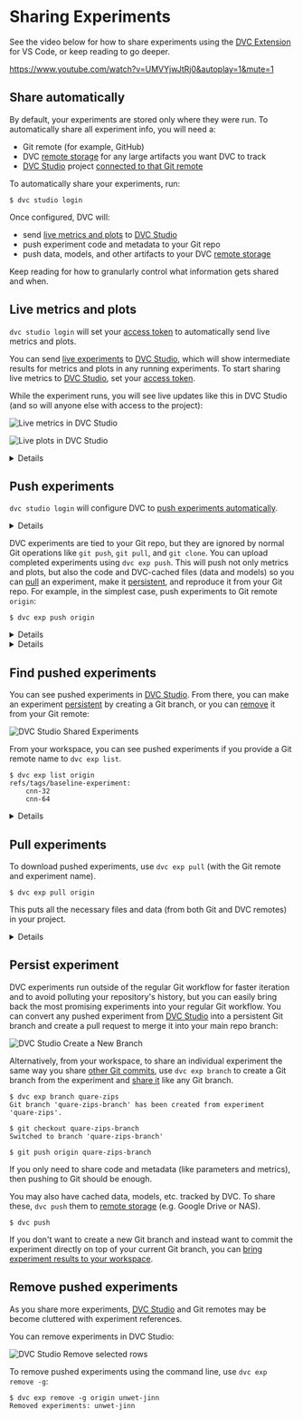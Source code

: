 # Sharing Experiments

See the video below for how to share experiments using the [DVC Extension] for
VS Code, or keep reading to go deeper.

https://www.youtube.com/watch?v=UMVYjwJtRj0&autoplay=1&mute=1

## Share automatically

By default, your experiments are stored only where they were run. To
automatically share all experiment info, you will need a:

- Git remote (for example, GitHub)
- DVC [remote storage] for any large artifacts you want DVC to track
- [DVC Studio] project [connected to that Git remote]

To automatically share your experiments, run:

```dvc
$ dvc studio login
```

Once configured, DVC will:

- send [live metrics and plots] to [DVC Studio]
- push experiment code and metadata to your Git repo
- push data, models, and other artifacts to your DVC [remote storage]

Keep reading for how to granularly control what information gets shared and
when.

## Live metrics and plots

<admon type="tip">

`dvc studio login` will set your [access token] to automatically send live
metrics and plots.

</admon>

You can send [live experiments] to [DVC Studio], which will show intermediate
results for metrics and plots in any running experiments. To start sharing live
metrics to [DVC Studio], set your [access token].

While the experiment runs, you will see live updates like this in DVC Studio
(and so will anyone else with access to the project):

![Live metrics in DVC Studio](https://static.iterative.ai/img/studio/live_metrics.gif)

![Live plots in DVC Studio](https://static.iterative.ai/img/studio/live_plots.gif)

<details>

### Advanced options and troubleshooting for live metrics and plots

See [DVC config] for how to enable/disable live metrics and how to configure a
different DVC Studio URL or Git repository, or see the DVC Studio guide on [live
experiments] for more information on how to setup, view, and compare.

</details>

## Push experiments

<admon type="tip">

`dvc studio login` will configure DVC to
[push experiments automatically](#push-experiments-automatically).

</admon>

<details>

### ⚙️ How pushing and pulling experiments works

`dvc exp push` pushes <abbr>experiment</abbr> commits that Git can upload to
remote servers like GitHub but don't show up in the UI (so they don't clutter
your repo) and can be cleaned up without affecting the rest of your project.

To understand how `dvc exp push` works, let's compare to pushing a [persistent]
commit. With a typical Git commit, you would use `git push` to upload it to your
Git remote and `dvc push` to upload the corresponding data to your DVC remote.

```
 ┌────────────────┐  ┌────────────────┐
 ├────────────────┤  │   DVC remote   │ Remote locations
 │   Git remote   │  │    storage     │
 │                │  ├────────────────┤
 └────────────────┘  └────────────────┘
         ▲                    ▲
         │                    │
      git push             dvc push
      git pull             dvc pull
         │                    │
         ▼                    ▼
 ┌────────────────┐  ┌────────────────┐
 │    Code and    │  │      Data      │
 │    metafiles   │  │    (cached)    │ Local project
 └────────────────┘  └────────────────┘
```

`dvc exp push` and `dvc exp pull` take care of synchronizing to/from both Git
and DVC remotes as needed:

```
 ┌────────────────┐  ┌────────────────┐
 ├────────────────┤  │   DVC remote   │ Remote locations
 │   Git remote   │  │    storage     │
 │                │  ├────────────────┤
 └────────────────┘  └────────────────┘
         ▲                    ▲
         │   dvc exp push     │
         │   dvc exp pull     │
         ▼                    ▼
 ┌─────────────────┐ ┌────────────────┐
 │    Code and     │ │      Data      │
 │    metafiles    │ │    (cached)    │ Local project
 └─────────────────┘ └────────────────┘
```

</details>

DVC <abbr>experiments</abbr> are tied to your Git repo, but they are ignored by
normal Git operations like `git push`, `git pull`, and `git clone`. You can
upload completed experiments using `dvc exp push`. This will push not only
metrics and plots, but also the code and DVC-<abbr>cached</abbr> files (data and
models) so you can [pull] an experiment, make it [persistent], and reproduce it
from your Git repo. For example, in the simplest case, push experiments to Git
remote `origin`:

```cli
$ dvc exp push origin
```

<details>

### Advanced options and troubleshooting for pushing experiments

If you don't know your Git remote, check with `git remote -v` or see
[troubleshooting] for problems.

By default, DVC will also share <abbr>cached</abbr> data that is tracked by DVC,
which requires [remote storage] (e.g. Amazon S3 or SSH). Add the `--no-cache`
flag to exclude sharing cached data.

By default, `dvc exp push origin` will push all experiments derived from your
current Git commit, but you may specify specific experiments as arguments or use
the flags to select a different set of experiments to push.

</details>

<details>

### Push experiments automatically

To push the experiment automatically at the end of a `dvc exp run` or
`dvc exp save` set the configuration option `exp.auto_push` to `true`:

```cli
$ dvc config exp.auto_push true
```

or use the [environment variable](/doc/user-guide/env) `DVC_EXP_AUTO_PUSH`.

By default, the experiments will be pushed to the remote `origin`. To change the
default value, set the configuration option `exp.git_remote` or the
[environment variable](/doc/user-guide/env) `DVC_EXP_GIT_REMOTE`.

</details>

## Find pushed experiments

You can see pushed experiments in [DVC Studio]. From there, you can make an
experiment [persistent] by creating a Git branch, or you can [remove] it from
your Git remote:

![DVC Studio Shared Experiments](/img/studio-shared-exps.png)

From your workspace, you can see pushed experiments if you provide a Git remote
name to `dvc exp list`.

```cli
$ dvc exp list origin
refs/tags/baseline-experiment:
    cnn-32
    cnn-64
```

<details>

### Advanced options for finding pushed experiments

`dvc exp list origin` lists remote experiments based on your current commit. You
can use `--all-commits` (`-A`) to list all experiments, or add any other
supported option.

</details>

## Pull experiments

To download pushed experiments, use `dvc exp pull` (with the Git remote and
experiment name).

```cli
$ dvc exp pull origin
```

This puts all the necessary files and data (from both Git and DVC remotes) in
your project.

<details>

### Advanced options for pulling experiments

Add the `--no-cache` flag to exclude pulling from the DVC remote.

By default, `dvc exp pull origin` will pull all experiments derived from your
current Git commit, but you may specify specific experiments as arguments or use
the flags to select a different set of experiments to push.

</details>

## Persist experiment

DVC experiments run outside of the regular Git workflow for faster iteration and
to avoid polluting your <abbr>repository</abbr>'s history, but you can easily
bring back the most promising experiments into your regular Git workflow. You
can convert any pushed experiment from [DVC Studio] into a persistent Git branch
and create a pull request to merge it into your main repo branch:

![DVC Studio Create a New Branch](/img/studio-branch.gif)

Alternatively, from your workspace, to share an individual experiment the same
way you share [other Git commits][sharing-data], use `dvc exp branch` to create
a Git branch from the experiment and [share it][sharing-data] like any Git
branch.

```cli
$ dvc exp branch quare-zips
Git branch 'quare-zips-branch' has been created from experiment 'quare-zips'.

$ git checkout quare-zips-branch
Switched to branch 'quare-zips-branch'

$ git push origin quare-zips-branch
```

If you only need to share code and metadata (like parameters and metrics), then
pushing to Git should be enough.

You may also have <abbr>cached</abbr> data, models, etc. tracked by DVC. To
share these, `dvc push` them to [remote storage] (e.g. Google Drive or NAS).

```cli
$ dvc push
```

If you don't want to create a new Git branch and instead want to commit the
experiment directly on top of your current Git branch, you can [bring experiment
results to your workspace].

## Remove pushed experiments

As you share more experiments, [DVC Studio] and Git remotes may be become
cluttered with experiment references.

You can remove experiments in DVC Studio:

![DVC Studio Remove selected rows](/img/studio-remove.gif)

To remove pushed experiments using the command line, use `dvc exp remove -g`:

```cli
$ dvc exp remove -g origin unwet-jinn
Removed experiments: unwet-jinn
```

[dvc extension]:
  https://marketplace.visualstudio.com/items?itemName=Iterative.dvc
[dvc studio]: https://studio.iterative.ai
[live metrics and plots]: #live-metrics-and-plots
[push]: #push-experiments
[pull]: #pull-experiments
[live experiments]: /doc/studio/user-guide/experiments/live-metrics-and-plots
[dvc config]: /docs/user-guide/project-structure/configuration#studio
[remote storage]: /doc/user-guide/data-management/remote-storage
[sharing-data]: /doc/start/data-management/data-versioning#storing-and-sharing
[troubleshooting]: /doc/user-guide/troubleshooting#git-auth
[persistent]: #persist-experiment
[bring experiment results to your workspace]:
  /doc/user-guide/experiment-management/comparing-experiments#bring-experiment-results-to-your-workspace
[remove]: #remove-pushed-experiments
[access token]:
  /doc/studio/user-guide/experiments/live-metrics-and-plots#set-up-an-access-token
[connected to that Git remote]:
  /doc/studio/user-guide/experiments/create-a-project
